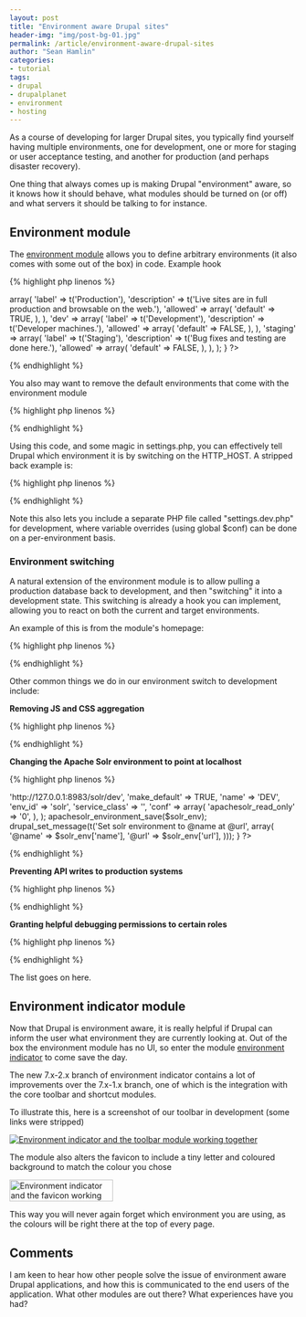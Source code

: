 ```yaml
---
layout: post
title: "Environment aware Drupal sites"
header-img: "img/post-bg-01.jpg"
permalink: /article/environment-aware-drupal-sites
author: "Sean Hamlin"
categories:
- tutorial
tags:
- drupal
- drupalplanet
- environment
- hosting
---
```


As a course of developing for larger Drupal sites, you typically find yourself having multiple environments, one for development, one or more for staging or user acceptance testing, and another for production (and perhaps disaster recovery).

One thing that always comes up is making Drupal "environment" aware, so it knows how it should behave, what modules should be turned on (or off) and what servers it should be talking to for instance.

## Environment module ##

The [environment module](https://www.drupal.org/project/environment) allows you to define arbitrary environments (it also comes with some out of the box) in code. Example hook

{% highlight php linenos %}
<?php
/**
 * Implements hook_environment().
 */
function HOOK_config_environment() {
  return array(
    'prod' => array(
      'label' => t('Production'),
      'description' => t('Live sites are in full production and browsable on the web.'),
      'allowed' => array(
        'default' => TRUE,
      ),
    ),
    'dev' => array(
      'label' => t('Development'),
      'description' => t('Developer machines.'),
      'allowed' => array(
        'default' => FALSE,
      ),
    ),
    'staging' => array(
      'label' => t('Staging'),
      'description' => t('Bug fixes and testing are done here.'),
      'allowed' => array(
        'default' => FALSE,
      ),
    ),
  );
}
?>
{% endhighlight %}

You also may want to remove the default environments that come with the environment module

{% highlight php linenos %}
<?php
/**
 * Implements hook_environment_alter().
 */
function HOOK_config_environment_alter(&$environments) {
  // Remove default environments.
  unset($environments['production']);
  unset($environments['development']);
}
?>
{% endhighlight %}

Using this code, and some magic in settings.php, you can effectively tell Drupal which environment it is by switching on the HTTP_HOST. A stripped back example is:

{% highlight php linenos %}
<?php
// Include environment-specific config by parsing the URL.
// To override this, set $environment in settings.php
// BEFORE including this file.
if (!isset($environment)) {
  if (strpos($_SERVER['SERVER_NAME'], '.demo.net.nz') !== FALSE) {
    $environment = 'staging';
  }
  elseif (strpos($_SERVER['SERVER_NAME'], 'local') !== FALSE) {
    $environment = 'dev';
  }
  else {
    // Default to production.
    $environment = 'prod';
  }
}
// The environment module uses a lowercase variable.
$conf['environment']['default'] = $environment;
define('ENVIRONMENT', $environment);

// Load the environment config file, followed by host-specific
// over-rides (if any) in non-production environments.
$conf_path = DRUPAL_ROOT . "/sites/default/";
require $conf_path . "settings.$environment.php";
?>
{% endhighlight %}

Note this also lets you include a separate PHP file called "settings.dev.php" for development, where variable overrides (using global $conf) can be done on a per-environment basis.

### Environment switching ###

A natural extension of the environment module is to allow pulling a production database back to development, and then "switching" it into a development state. This switching is already a hook you can implement, allowing you to react on both the current and target environments.

An example of this is from the module's homepage:

{% highlight php linenos %}
<?php
/**
 * Implementation of hook_environment_switch().
 */
function HOOK_environment_switch($target_env, $current_env) {
  // Declare each optional development-related module
  $devel_modules = array(
    'context_ui',
    'devel',
    'devel_generate',
    'devel_node_access',
    'update',
    'views_ui',
  );
  switch ($target_env) {
    case 'production':
      module_disable($devel_modules);
      drupal_set_message('Disabled development modules');
      return;
    case 'development':
      module_enable($devel_modules);
      drupal_set_message('Enabled development modules');
      return;
  }
}
?>
{% endhighlight %}

Other common things we do in our environment switch to development include:

**Removing JS and CSS aggregation**

{% highlight php linenos %}
<?php
variable_set('preprocess_css', 0);
variable_set('preprocess_js', 0);
drupal_set_message(t('Removed aggregation from CSS and JS.'));
?>
{% endhighlight %}

**Changing the Apache Solr environment to point at localhost**

{% highlight php linenos %}
<?php
if (module_exists('apachesolr')) {
  $solr_env = array(
    'url' => 'http://127.0.0.1:8983/solr/dev',
    'make_default' => TRUE,
    'name' => 'DEV',
    'env_id' => 'solr',
    'service_class' => '',
    'conf' => array(
      'apachesolr_read_only' => '0',
    ),
  );
  apachesolr_environment_save($solr_env);
  drupal_set_message(t('Set solr environment to @name at @url', array(
    '@name' => $solr_env['name'],
    '@url' => $solr_env['url'],
  )));
}
?>
{% endhighlight %}

**Preventing API writes to production systems**

{% highlight php linenos %}
<?php
variable_set('brightcove_api_write_enabled', 0);
drupal_set_message(t('Stopped the Brightcove write API sync.'));
?>
{% endhighlight %}

**Granting helpful debugging permissions to certain roles**

{% highlight php linenos %}
<?php
if (module_exists('devel')) {
  $dev_perms = array(
    'access devel information',
    'switch users',
  );
  user_role_grant_permissions(DRUPAL_ANONYMOUS_RID, $dev_perms);
  user_role_grant_permissions(DRUPAL_AUTHENTICATED_RID, $dev_perms);
}
?>
{% endhighlight %}

The list goes on here.

## Environment indicator module ##

Now that Drupal is environment aware, it is really helpful if Drupal can inform the user what environment they are currently looking at. Out of the box the environment module has no UI, so enter the module [environment indicator](https://www.drupal.org/project/environment_indicator) to come save the day.

The new 7.x-2.x branch of environment indicator contains a lot of improvements over the 7.x-1.x branch, one of which is the integration with the core toolbar and shortcut modules.

To illustrate this, here is a screenshot of our toolbar in development (some links were stripped)

<a href="{{ site.url }}/img/toolbar.png" >
<img src="{{ site.url }}/img/toolbar.png" alt="Environment indicator and the toolbar module working together" class="img-responsive" />
</a>

The module also alters the favicon to include a tiny letter and coloured background to match the colour you chose

<img src="{{ site.url }}/img/toolbar-icon.png" width="181" height="38" alt="Environment indicator and the favicon working together"  />

This way you will never again forget which environment you are using, as the colours will be right there at the top of every page.

## Comments ##

I am keen to hear how other people solve the issue of environment aware Drupal applications, and how this is communicated to the end users of the application. What other modules are out there? What experiences have you had?
